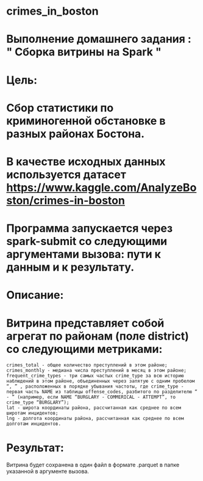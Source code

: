 # crimes_in_boston
# Выполнение домашнего задания : " Сборка витрины на Spark "
# Цель:
# Сбор статистики по криминогенной обстановке в разных районах Бостона. 
# В качестве исходных данных используется датасет https://www.kaggle.com/AnalyzeBoston/crimes-in-boston
# Программа запускается через spark-submit со следующими аргументами вызова: пути к данным и к результату.
# Описание:
# Витрина представляет собой агрегат по районам (поле district) со следующими метриками:
    crimes_total - общее количество преступлений в этом районе;
    crimes_monthly - медиана числа преступлений в месяц в этом районе;
    frequent_crime_types - три самых частых crime_type за всю историю наблюдений в этом районе, объединенных через запятую с одним пробелом “, ” , расположенных в порядке убывания частоты, где crime_type - первая часть NAME из таблицы offense_codes, разбитого по разделителю “ - ” (например, если NAME “BURGLARY - COMMERICAL - ATTEMPT”, то crime_type “BURGLARY”);
    lat - широта координаты района, рассчитанная как среднее по всем широтам инцидентов;
    lng - долгота координаты района, рассчитанная как среднее по всем долготам инцидентов.
# Результат:
 Витрина будет сохранена в один файл в формате .parquet в папке указанной в аргументе вызова.
